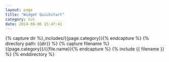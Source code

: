```yaml
---
layout: page
title: "Widget Quickstart"
category: tut
date: 2014-08-06 15:47:41
---
```



{% capture dir %}_includes/{{page.category}}{% endcapture %}
{% directory path: {{dir}} %}
  {% capture filename %}{{page.category}}/{{file.name}}{% endcapture %}
  {% include {{ filename }} %}
{% enddirectory %}
